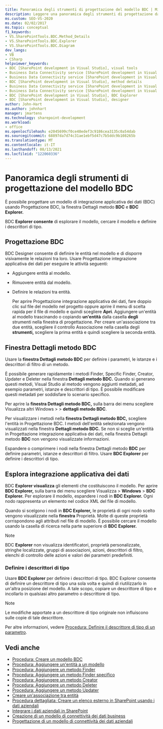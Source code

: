 ```yaml
---
title: Panoramica degli strumenti di progettazione del modello BDC | Microsoft Docs
description: Leggere una panoramica degli strumenti di progettazione da usare con un modello BDC (Business Data Connectivity). Informazioni su Progettazione BDC, sulla finestra Dettagli metodo BDC e su BDC Explorer.
ms.custom: SEO-VS-2020
ms.date: 02/02/2017
ms.topic: conceptual
f1_keywords:
- VS.SharePointTools.BDC.Method_Details
- VS.SharePointTools.BDC.Explorer
- VS.SharePointTools.BDC.Diagram
dev_langs:
- VB
- CSharp
helpviewer_keywords:
- BDC [SharePoint development in Visual Studio], visual tools
- Business Data Connectivity service [SharePoint development in Visual Studio], visual tools
- Business Data Connectivity service [SharePoint development in Visual Studio], BDC Explorer
- BDC [SharePoint development in Visual Studio], method details
- Business Data Connectivity service [SharePoint development in Visual Studio], designer
- Business Data Connectivity service [SharePoint development in Visual Studio], method details
- BDC [SharePoint development in Visual Studio], BDC Explorer
- BDC [SharePoint development in Visual Studio], designer
author: John-Hart
ms.author: johnhart
manager: jmartens
ms.technology: sharepoint-development
ms.workload:
- office
ms.openlocfilehash: e2045699cf0ce48edef3c9186cea3135c0a54dab
ms.sourcegitcommit: 68897da7d74c31ae1ebf5d47c7b5ddc9b108265b
ms.translationtype: MT
ms.contentlocale: it-IT
ms.lasthandoff: 08/13/2021
ms.locfileid: "122060336"
---
```

# <a name="bdc-model-design-tools-overview"></a>Panoramica degli strumenti di progettazione del modello BDC
  È possibile progettare un modello di integrazione applicativa dei dati (BDC) usando Progettazione BDC, la finestra Dettagli metodo **BDC** e **BDC Explorer.**

 BDC **Explorer consente** di esplorare il modello, cercare il modello e definire i descrittori di tipo.

## <a name="bdc-designer"></a>Progettazione BDC
 BDC Designer consente di definire le entità nel modello e di disporre visivamente le relazioni tra loro. Usare Progettazione integrazione applicativa dei dati per eseguire le attività seguenti:

- Aggiungere entità al modello.

- Rimuovere entità dal modello.

- Definire le relazioni tra entità.

  Per aprire Progettazione integrazione applicativa dei dati, fare doppio clic sul file del modello nel progetto oppure aprire il menu di scelta rapida per il file di modello e quindi scegliere **Apri**. Aggiungere un'entità al modello trascinando o copiando **un'entità** dalla casella **degli** strumenti nella finestra di progettazione. Per creare un'associazione tra due  entità, scegliere il controllo Associazione nella casella degli **strumenti,** scegliere la prima entità e quindi scegliere la seconda entità.

## <a name="bdc-method-details-window"></a>Finestra Dettagli metodo BDC
 Usare la **finestra Dettagli metodo BDC** per definire i parametri, le istanze e i descrittori di filtro di un metodo.

 È possibile generare rapidamente i metodi Finder, Specific Finder, Creator, Updater e Deleter nella finestra **Dettagli metodo BDC.** Quando si generano questi metodi, Visual Studio al metodo vengono aggiunti metadati, ad esempio parametri, istanze e descrittori di tipo. È possibile modificare questi metadati per soddisfare lo scenario specifico.

 Per aprire la **finestra Dettagli metodo BDC,** sulla barra dei menu scegliere Visualizza altri Windows   >    >  **dettagli metodo BDC**.

 Per visualizzare i metodi nella **finestra Dettagli metodo BDC,** scegliere l'entità in Progettazione BDC. I metodi dell'entità selezionata vengono visualizzati nella finestra **Dettagli metodo BDC.** Se non si sceglie un'entità in Progettazione integrazione applicativa dei dati, nella finestra Dettagli metodo **BDC** non vengono visualizzate informazioni.

 Espandere o comprimere i nodi nella finestra Dettagli metodo **BDC** per definire parametri, istanze e descrittori di filtro. Usare **BDC Explorer** per definire i descrittori di tipo.

## <a name="bdc-explorer"></a>Esplora integrazione applicativa dei dati
 BDC **Explorer visualizza** gli elementi che costituiscono il modello. Per aprire **BDC Explorer,** sulla barra dei menu scegliere Visualizza  >  **Windows**  >  **BDC Explorer.** Per esplorare il modello, espandere i nodi in **BDC Explorer.** Ogni nodo rappresenta un elemento nel codice XML del file di modello.

 Quando si scelgono i nodi in **BDC Explorer,** le proprietà di ogni nodo scelto vengono visualizzate nella **finestra** Proprietà. Molte di queste proprietà corrispondono agli attributi nel file di modello. È possibile cercare il modello usando la casella di ricerca nella parte superiore di **BDC Explorer.**

> [!NOTE]
> BDC **Explorer** non visualizza identificatori, proprietà personalizzate, stringhe localizzate, gruppi di associazioni, azioni, descrittori di filtro, elenchi di controllo delle azioni e valori dei parametri predefiniti.

### <a name="define-type-descriptors"></a>Definire i descrittori di tipo
 Usare **BDC Explorer** per definire i descrittori di tipo. BDC Explorer consente di definire un descrittore di tipo una sola volta e quindi di riutilizzarlo in un'altra posizione del modello. A tale scopo, copiare un descrittore di tipo e incollarlo in qualsiasi altro parametro o descrittore di tipo.

> [!NOTE]
> Le modifiche apportate a un descrittore di tipo originale non influiscono sulle copie di tale descrittore.

 Per altre informazioni, vedere [Procedura: Definire il descrittore di tipo di un parametro](../sharepoint/how-to-define-the-type-descriptor-of-a-parameter.md).

## <a name="see-also"></a>Vedi anche
- [Procedura: Creare un modello BDC](../sharepoint/how-to-create-a-bdc-model.md)
- [Procedura: Aggiungere un'entità a un modello](../sharepoint/how-to-add-an-entity-to-a-model.md)
- [Procedura: Aggiungere un metodo Finder](../sharepoint/how-to-add-a-finder-method.md)
- [Procedura: Aggiungere un metodo Finder specifico](../sharepoint/how-to-add-a-specific-finder-method.md)
- [Procedura: Aggiungere un metodo Creator](../sharepoint/how-to-add-a-creator-method.md)
- [Procedura: Aggiungere un metodo Deleter](../sharepoint/how-to-add-a-deleter-method.md)
- [Procedura: Aggiungere un metodo Updater](../sharepoint/how-to-add-an-updater-method.md)
- [Creare un'associazione tra entità](../sharepoint/creating-an-association-between-entities.md)
- [Procedura dettagliata: Creare un elenco esterno in SharePoint usando i dati aziendali](../sharepoint/walkthrough-creating-an-external-list-in-sharepoint-by-using-business-data.md)
- [Integrare i dati aziendali in SharePoint](../sharepoint/integrating-business-data-into-sharepoint.md)
- [Creazione di un modello di connettività dei dati business](../sharepoint/creating-a-business-data-connectivity-model.md)
- [Progettazione di un modello di connettività dei dati aziendali](../sharepoint/designing-a-business-data-connectivity-model.md)
